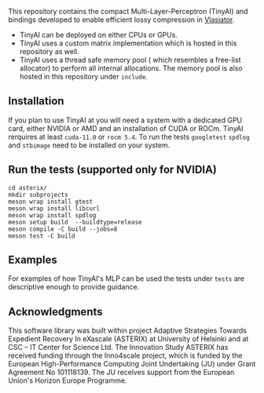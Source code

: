 This repository contains the compact Multi-Layer-Perceptron (TinyAI) and bindings developed to enable efficient lossy compression in [Vlasiator](https://github.com/fmihpc/vlasiator). 

+ TinyAI can be deployed on either CPUs or GPUs.
+ TinyAI uses a custom matrix implementation which is hosted in this repository as well. 
+ TinyAI uses a thread safe memory pool ( which resembles a free-list allocator) to perform all internal allocations. The memory pool is also hosted in this repository under ```include```.

## Installation
If you plan to use TinyAI at you will need a system with a dedicated GPU card, either NVIDIA or AMD and an installation of CUDA or ROCm. TinyAI rerquires at least ```cuda-11.0``` or ```rocm 5.4```. To run the tests ```googletest``` ```spdlog``` and ```stbimage``` need to be installed on your system.

## Run the tests (supported only for NVIDIA)
```
cd asterix/  
mkdir subprojects
meson wrap install gtest
meson wrap install libcurl
meson wrap install spdlog 
meson setup build  --buildtype=release
meson compile -C build --jobs=8
meson test -C build
```

## Examples
For examples of how TinyAI's MLP can be used the tests under ```tests``` are descriptive enough to provide guidance.

## Acknowledgments
This software library was built within project Adaptive Strategies Towards Expedient Recovery In eXascale (ASTERIX) at University of Helsinki and at CSC – IT Center for Science Ltd. The Innovation Study ASTERIX has received funding through the Inno4scale project, which is funded by the European High-Performance Computing Joint Undertaking (JU) under Grant Agreement No 101118139. The JU receives support from the European Union's Horizon Europe Programme. 
